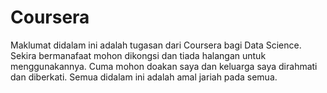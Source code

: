 # Coursera

Maklumat didalam ini adalah tugasan dari Coursera bagi Data Science.
Sekira bermanafaat mohon dikongsi dan tiada halangan untuk menggunakannya.
Cuma mohon doakan saya dan keluarga saya dirahmati dan diberkati.
Semua didalam ini adalah amal jariah pada semua.